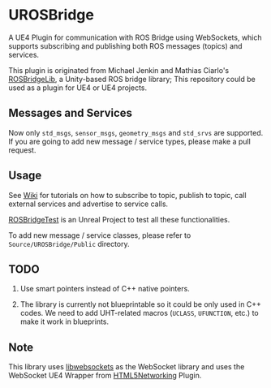 # UROSBridge

A UE4 Plugin for communication with ROS Bridge using WebSockets, which supports subscribing and publishing both ROS messages (topics) and services. 

This plugin is originated from Michael Jenkin and Mathias Ciarlo's [ROSBridgeLib](https://github.com/MathiasCiarlo/ROSBridgeLib), a Unity-based ROS bridge library; This repository could be used as a plugin for UE4 or UE4 projects. 

## Messages and Services

Now only `std_msgs`, `sensor_msgs`, `geometry_msgs` and `std_srvs` are supported. If you are going to add new message / service types, please make a pull request. 

## Usage 

See [Wiki](https://github.com/gnoliyil/UROSBridge/wiki) for tutorials on how to subscribe to topic, publish to topic, call external services and advertise to service calls. 

[ROSBridgeTest](https://github.com/gnoliyil/URoboSim/tree/RI/ROSBridgeTest) is an Unreal Project to test all these functionalities.

To add new message / service classes, please refer to `Source/UROSBridge/Public` directory. 

## TODO

1. Use smart pointers instead of C++ native pointers. 

2. The library is currently not blueprintable so it could be only used in C++ codes. We need to add UHT-related macros (`UCLASS`, `UFUNCTION`, etc.) to make it work in blueprints.

## Note

This library uses [libwebsockets](http://libwebsockets.org/) as the WebSocket library and uses the WebSocket UE4 Wrapper from [HTML5Networking](https://github.com/ankitkk/HTML5Networking) Plugin. 
